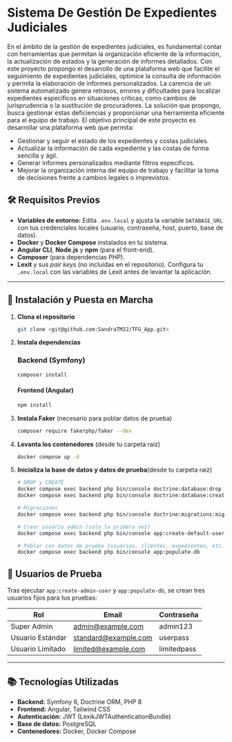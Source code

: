 # Sistema De Gestión De Expedientes Judiciales
En el ámbito de la gestión de expedientes judiciales, es fundamental contar con herramientas que permitan la organización eficiente de la información, la actualización de estados y la generación de informes detallados. Con este proyecto propongo el desarrollo de una plataforma web que facilite el seguimiento de expedientes judiciales, optimice la consulta de información y permita la elaboración de informes personalizados. La carencia de un sistema automatizado genera retrasos, errores y dificultades para localizar expedientes específicos en situaciones críticas, como cambios de jurisprudencia o la sustitución de procuradores. La solución que propongo, busca gestionar estas deficiencias y proporcionar una herramienta eficiente para el equipo de trabajo. El objetivo principal de este proyecto es desarrollar una plataforma web que permita:

- Gestionar y seguir el estado de los expedientes y costas judiciales.
- Actualizar la información de cada expediente y las costas de forma sencilla y ágil.
- Generar informes personalizados mediante filtros específicos.
- Mejorar la organización interna del equipo de trabajo y facilitar la toma de decisiones frente a cambios legales o imprevistos.

## 🛠️ Requisitos Previos

- **Variables de entorno:** Edita `.env.local` y ajusta la variable `DATABASE_URL` con tus credenciales locales (usuario, contraseña, host, puerto, base de datos).
- **Docker** y **Docker Compose** instalados en tu sistema.
- **Angular CLI**, **Node.js** y **npm** (para el front-end).
- **Composer** (para dependencias PHP).
- **Lexit** y sus _pair keys_ (no incluidas en el repositorio). Configura tu `.env.local` con las variables de Lexit antes de levantar la aplicación.

---

## 🚀 Instalación y Puesta en Marcha

1. **Clona el repositorio**  
   ```bash
   git clone <git@github.com:SandraTM22/TFG_App.git>
   ```

2. **Instala dependencias**  

    ### Backend (Symfony)
     ```bash
    composer install
    ```

    #### Frontend (Angular)
     ```bash
    npm install
    ```

3. **Instala Faker** (necesario para poblar datos de prueba)
    ```bash
    composer require fakerphp/faker --dev
    ```

4. **Levanta los contenedores** (desde tu carpeta raiz)
    ```bash
    docker compose up -d
    ```

5. **Inicializa la base de datos y datos de prueba**(desde tu carpeta raiz)
    ```bash
    # DROP y CREATE
    docker compose exec backend php bin/console doctrine:database:drop --force
    docker compose exec backend php bin/console doctrine:database:create

    # Migraciones
    docker compose exec backend php bin/console doctrine:migrations:migrate --no-interaction

    # Crear usuario admin (solo la primera vez)
    docker compose exec backend php bin/console app:create-default-users

    # Poblar con datos de prueba (usuarios, clientes, expedientes, etc.)
    docker compose exec backend php bin/console app:populate-db
    ```

## 🔐 Usuarios de Prueba

Tras ejecutar `app:create-admin-user` y `app:populate-db`, se crean tres usuarios fijos para tus pruebas:

| Rol              | Email               | Contraseña    |
|------------------|---------------------|---------------|
| Super Admin      | admin@example.com   | admin123     |
| Usuario Estándar | standard@example.com| userpass      |
| Usuario Limitado | limited@example.com | limitedpass   |


---

## 📚 Tecnologías Utilizadas

- **Backend:** Symfony 6, Doctrine ORM, PHP 8
- **Frontend:** Angular, Tailwind CSS
- **Autenticación:** JWT (LexikJWTAuthenticationBundle)
- **Base de datos:** PostgreSQL
- **Contenedores:** Docker, Docker Compose

